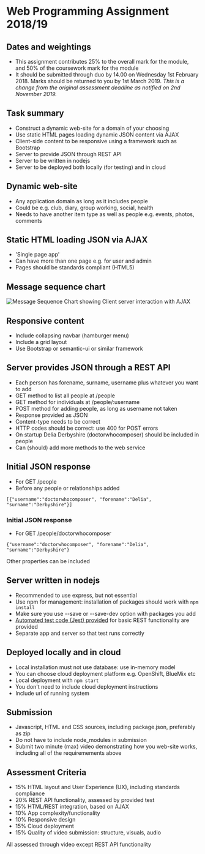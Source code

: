 # Web Programming Assignment 2018/19


## Dates and weightings

- This assignment contributes 25% to the overall mark for the module, and 50% of the coursework mark for the module
- It should be submitted through duo by 14.00 on Wednesday 1st February 2018. Marks should be returned to you by 1st March 2019. *This is a change from the original assessment deadline as notified on 2nd November 2019.*

## Task summary

- Construct a dynamic web-site for a domain of your choosing
- Use static HTML pages loading dynamic JSON content via AJAX
- Client-side content to be responsive using a framework such as Bootstrap
- Server to provide  JSON through REST API
- Server to be written in nodejs
- Server to be deployed both locally (for testing) and in cloud

## Dynamic web-site

- Any application domain as long as it includes people
- Could be e.g. club, diary, group working, social, health
- Needs to have another item type as well as people e.g. events, photos, comments


## Static HTML loading JSON via AJAX

- 'Single page app'
- Can have more than one page e.g. for user and admin
- Pages should be standards compliant (HTML5)

## Message sequence chart

![Message Sequence Chart showing Client server interaction with AJAX](https://www.websequencediagrams.com/cgi-bin/cdraw?lz=dGl0bGUgQ2xpZW50L3NlcnZlciBpbnRlcmFjdGlvbgoKABUGLT5TABcFOiBTdGF0aWMgcGFnZSByZXF1ZXN0CgAWBi0-AEEGOiBIVE1MCmxvb3AgZWFjaCB1c2VyIABJBwA_EER5bmFtaWMgY29udGVudABLCCAoQUpBWCkASRFKU09OAIEKCQBnCFJlbmRlcgAXBQA_CWFzAIEBBSB3aXRoaW4gRE9NCmVuZAoK&s=roundgreen)

## Responsive content 

- Include collapsing navbar (hamburger menu)
- Include a grid layout
- Use Bootstrap or semantic-ui or similar framework

## Server provides JSON through a REST API

- Each person has forename, surname, username plus whatever you want to add
- GET method to list all people at /people
- GET method for individuals at /people/:username
- POST method for adding people, as long as username not taken
- Response provided as JSON
- Content-type needs to be correct
- HTTP codes should be correct: use 400 for POST errors
- On startup Delia Derbyshire (doctorwhocomposer) should be included in people
- Can (should) add more methods to the web service


## Initial JSON response

- For GET /people
- Before any people or relationships added

`[{"username":"doctorwhocomposer",
   "forename":"Delia",
   "surname":"Derbyshire"}]`


### Initial JSON response

- For GET /people/doctorwhocomposer

`{"username":"doctorwhocomposer",
  "forename":"Delia",
  "surname":"Derbyshire"}`

Other properties can be included

## Server written in nodejs

- Recommended to use express, but not essential
- Use npm for management: installation of packages should work with `npm install`
- Make sure you use --save or --save-dev option with packages you add
- [Automated test code (Jest) provided](app.test.js) for basic REST functionality are provided
- Separate app and server so that test runs correctly

## Deployed locally and in cloud

- Local installation must not use database: use in-memory model
- You can choose cloud deployment platform e.g. OpenShift, BlueMix etc
- Local deployment with `npm start`
- You don't need to include cloud deployment instructions
- Include url of running system

## Submission

- Javascript, HTML and CSS sources, including package.json, preferably as zip
- Do not have to include node_modules in submission
- Submit two minute (max) video demonstrating how you web-site works, including all of the requiremements above

## Assessment Criteria

- 15% HTML layout and User Experience (UX), including standards compliance
- 20% REST API functionality, assessed by provided test
- 15% HTML/REST integration, based on AJAX
- 10% App complexity/functionality
- 10% Responsive design
- 15% Cloud deployment
- 15% Quality of video submission: structure, visuals, audio

All assessed through video except REST API functionality

